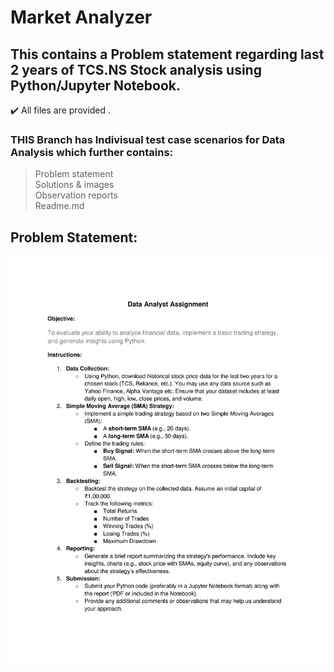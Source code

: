 # Market Analyzer <br />
## This  contains a Problem statement regarding last 2 years of TCS.NS Stock analysis using Python/Jupyter Notebook. <br />
:heavy_check_mark: All files are provided . <br /> 

### THIS Branch has Indivisual test case scenarios for Data Analysis which further contains: <br />
> Problem statement <br />
> Solutions & images <br />
> Observation reports <br />
> Readme.md <br />

## Problem Statement:
![image](Data-Analyst-Intern-Assignment.jpg)

